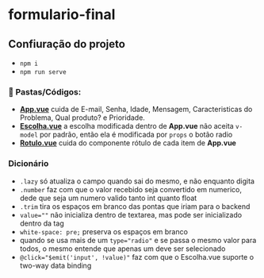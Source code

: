 # formulario-final

## Confiuração do projeto
- `npm i`
- `npm run serve`

### :scroll: Pastas/Códigos:
- **[App.vue](https://github.com/TheJessicaBohn/VueJS/blob/master/formulario-exercicios/src/App.vue)** cuida de E-mail, Senha, Idade, Mensagem, Caracteristicas do Problema, Qual produto? e Prioridade.
- **[Escolha.vue](https://github.com/TheJessicaBohn/VueJS/blob/master/formulario-exercicios/src/components/Escolha.vue)** a escolha modificada dentro de **App.vue** não aceita `v-model` por padrão, então ela é modificada por `props` o botão radio
- **[Rotulo.vue](https://github.com/TheJessicaBohn/VueJS/blob/master/formulario-exercicios/src/components/Rotulo.vue)** cuida do componente rótulo de cada item de **App.vue**
### Dicionário
- `.lazy` só atualiza o campo quando sai do mesmo, e não enquanto digita
- `.number` faz com que o valor recebido seja convertido em numerico, dede que seja um numero valido tanto int quanto float
- `.trim` tira os espaços em branco das pontas que iriam para o backend
- `value=""` não inicializa dentro de textarea, mas pode ser inicializado dentro da tag
- `white-space: pre;` preserva os espaços em branco
- quando se usa mais de um `type="radio"` e se passa o mesmo valor para todos, o mesmo entende que apenas um deve ser selecionado
-  `@click="$emit('input', !value)"` faz com que o Escolha.vue suporte o two-way data binding




